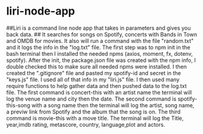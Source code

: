 # liri-node-app

##Liri is a command line node app that takes in parameters and gives you back data. ##
It searches for songs on Spotify, concerts
with Bands in Town and OMDB for movies. It also will run a command with the file "random.txt" and it logs the info in the "log.txt" file. The first step was to npm init in the bash terminal then I installed the needed npms (axios, moment, fx, dotenv, spotify). After the init, the package.json file was created with the npm info, I double checked this to make sure all needed npms were installed. I then created the ".gitignore" file and pasted my spotify-id and secret in the "keys.js" file.
I used all of that info in my "liri.js" file. I then used many require functions to help gather data and then pushed data to the log.txt file. The first command is concert-this with an artist name the terminal will log the venue name and city then the date. The second command is spotify-this-song with a song name then the terminal will log the artist, song name, a previw link from Spotify and the album that the song is on. The third command is movie-this with a move title. The terminal will log the Title, year,imdb rating, metascore, country, language,plot and actors.
